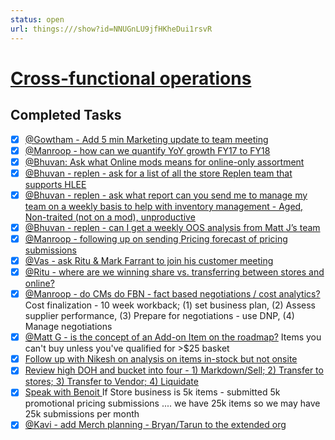 ```yaml
---
status: open
url: things:///show?id=NNUGnLU9jfHKheDui1rsvR
---
```


# [Cross-functional operations](things:///show?id=NNUGnLU9jfHKheDui1rsvR)

## Completed Tasks

- [x] [@Gowtham - Add 5 min Marketing update to team meeting](things:///show?id=NhqycZ6ZEthwZ5uRVr4Goj)
- [x] [@Manroop - how can we quantify YoY growth FY17 to FY18](things:///show?id=Wdj1fQwkXFAfNWcEzPhes7)
- [x] [@Bhuvan: Ask what Online mods means for online-only assortment ](things:///show?id=G9B1jkGy3ofNpAjAtYEkug)
- [x] [@Bhuvan - replen - ask for a list of all the store Replen team that supports HLEE](things:///show?id=PQrdWJyM4cykUmqhfRfWcY)
- [x] [@Bhuvan - replen - ask what report can you send me to manage my team on a weekly basis to help with inventory management - Aged, Non-traited (not on a mod), unproductive ](things:///show?id=5npJpj5BxAkbQqECm8i7yS)
- [x] [@Bhuvan - replen - can I get a weekly OOS analysis from Matt J’s team](things:///show?id=282DST1m1fyPaW4kfWU8qj)
- [x] [@Manroop - following up on sending Pricing forecast of pricing submissions ](things:///show?id=PLgnhz9LW6yoXikuyoM5Xo)
- [x] [@Vas - ask Ritu & Mark Farrant to join his customer meeting ](things:///show?id=UTYNqNSr2oNrVj8FHkenRE)
- [x] [@Ritu - where are we winning share vs. transferring between stores and online?](things:///show?id=Se9i7mzZU2TtUJ8ZWCPyyo)
- [x] [@Manroop - do CMs do FBN - fact based negotiations / cost analytics?](things:///show?id=4pX2aGvy8UtzvkmydQZrcY)
	Cost finalization - 10 week workback; (1) set business plan, (2) Assess supplier performance, (3) Prepare for negotiations - use DNP, (4) Manage negotiations
- [x] [@Matt G - is the concept of an Add-on Item on the roadmap?](things:///show?id=KZSUK6e525DnpZ5SxC8yy2)
	Items you can't buy unless you've qualified for >$25 basket
- [x] [Follow up with Nikesh on analysis on items in-stock but not onsite ](things:///show?id=U71LVU1JpykHM5GrRnEub6)
- [x] [Review high DOH and bucket into four - 1) Markdown/Sell; 2) Transfer to stores; 3) Transfer to Vendor; 4) Liquidate](things:///show?id=Ghuz4Kh7N53YcrFMSN85Bf)
- [x] [Speak with Benoit ](things:///show?id=4o1Y74fyNJa2WkDdS1v6Mb)
	If Store business is 5k items - submitted 5k promotional pricing submissions .... we have 25k items so we may have 25k submissions per month 
- [x] [@Kavi - add Merch planning - Bryan/Tarun to the extended org](things:///show?id=LUwFLDmKv7gAzhHwnUxSJU)